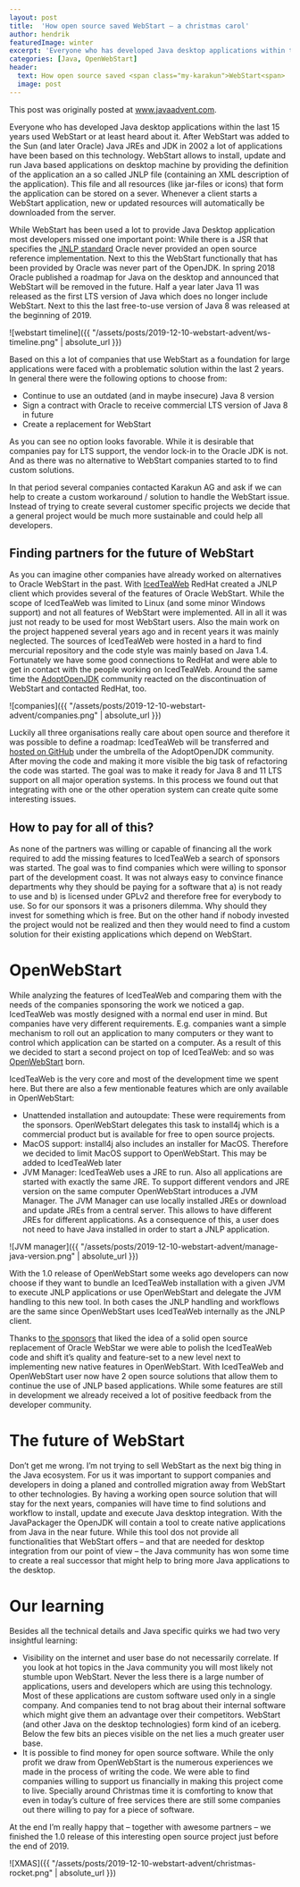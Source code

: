 ```yaml
---
layout: post
title:  'How open source saved WebStart – a christmas carol'
author: hendrik
featuredImage: winter
excerpt: 'Everyone who has developed Java desktop applications within the last 15 years used WebStart or at least heard about it. This post gives an overview how the technology evolves as an open source project after Oracle announced its removal from the Oracle JDK.'
categories: [Java, OpenWebStart]
header:
  text: How open source saved <span class="my-karakun">WebStart<span>
  image: post
---
```

<div class="notification">
   This post was originally posted at <a href="https://www.javaadvent.com">www.javaadvent.com</a>.
</div>

Everyone who has developed Java desktop applications within the last 15 years used WebStart or at least heard about it. After WebStart was added to the Sun (and later Oracle) Java JREs and JDK in 2002 a lot of applications have been based on this technology. WebStart allows to install, update and run Java based applications on desktop machine by providing the definition of the application an a so called JNLP file (containing an XML description of the application). This file and all resources (like jar-files or icons) that form the application can be stored on a sever. Whenever a client starts a WebStart application, new or updated resources will automatically be downloaded from the server.

While WebStart has been used a lot to provide Java Desktop application most developers missed one important point: While there is a JSR that specifies the [JNLP standard](https://jcp.org/en/jsr/detail?id=56) Oracle never provided an open source reference implementation. Next to this the WebStart functionally that has been provided by Oracle was never part of the OpenJDK. In spring 2018 Oracle published a roadmap for Java on the desktop and announced that WebStart will be removed in the future. Half a year later Java 11 was released as the first LTS version of Java which does no longer include WebStart. Next to this the last free-to-use version of Java 8 was released at the beginning of 2019.

![webstart timeline]({{ "/assets/posts/2019-12-10-webstart-advent/ws-timeline.png" | absolute_url }})

Based on this a lot of companies that use WebStart as a foundation for large applications were faced with a problematic solution within the last 2 years. In general there were the following options to choose from:

* Continue to use an outdated (and in maybe insecure) Java 8 version
* Sign a contract with Oracle to receive commercial LTS version of Java 8 in future
* Create a replacement for WebStart

As you can see no option looks favorable. While it is desirable that companies pay for LTS support, the vendor lock-in to the Oracle JDK is not. And as there was no alternative to WebStart companies started to to find custom solutions.

In that period several companies contacted Karakun AG and ask if we can help to create a custom workaround / solution to handle the WebStart issue. Instead of trying to create several customer specific projects we decide that a general project would be much more sustainable and could help all developers.

## Finding partners for the future of WebStart

As you can imagine other companies have already worked on alternatives to Oracle WebStart in the past. With [IcedTeaWeb](https://icedtea.classpath.org/wiki/IcedTea-Web) RedHat created a JNLP client which provides several of the features of Oracle WebStart. While the scope of IcedTeaWeb was limited to Linux (and some minor Windows support) and not all features of WebStart were implemented. All in all it was just not ready to be used for most WebStart users. Also the main work on the project happened several years ago and in recent years it was mainly neglected. The sources of IcedTeaWeb were hosted in a hard to find mercurial repository and the code style was mainly based on Java 1.4. Fortunately we have some good connections to RedHat and were able to get in contact with the people working on IcedTeaWeb. Around the same time the [AdoptOpenJDK](https://adoptopenjdk.net/) community reacted on the discontinuation of WebStart and contacted RedHat, too.

![companies]({{ "/assets/posts/2019-12-10-webstart-advent/companies.png" | absolute_url }})

Luckily all three organisations really care about open source and therefore it was possible to define a roadmap: IcedTeaWeb will be transferred and [hosted on GitHub](https://github.com/AdoptOpenJDK/IcedTea-Web) under the umbrella of the AdoptOpenJDK community. After moving the code and making it more visible the big task of refactoring the code was started.  The goal was to make it ready for Java 8 and 11 LTS support on all major operation systems. In this process we found out that integrating with one or the other operation system can create quite some interesting issues.

## How to pay for all of this?

As none of the partners was willing or capable of financing all the work required to add the missing features to IcedTeaWeb a search of sponsors was started. The goal was to find companies which were willing to sponsor part of the development coast. It was not always easy to convince finance departments why they should be paying for a software that a) is not ready to use and b) is licensed under GPLv2 and therefore free for everybody to use. So for our sponsors it was a prisoners dilemma. Why should they invest for something which is free. But on the other hand if nobody invested the project would not be realized and then they would need to find a custom solution for their existing applications which depend on WebStart.

# OpenWebStart

While analyzing the features of IcedTeaWeb and comparing them with the needs of the companies sponsoring the work we noticed a gap. IcedTeaWeb was mostly designed with a normal end user in mind. But companies have very different requirements. E.g. companies want a simple mechanism to roll out an application to many computers or they want to control which application can be started on a computer. As a result of this we decided to start a second project on top of IcedTeaWeb: and so was [OpenWebStart](https://openwebstart.com/) born.

IcedTeaWeb is the very core and most of the development time we spent here. But there are also a few mentionable features which are only available in OpenWebStart:

* Unattended installation and autoupdate: These were requirements from the sponsors. OpenWebStart delegates this task to install4j which is a commercial product but is available for free to open source projects.
* MacOS support: install4j also includes an installer for MacOS. Therefore we decided to limit MacOS support to OpenWebStart. This may be added to IcedTeaWeb later
* JVM Manager: IcedTeaWeb uses a JRE to run. Also all applications are started with exactly the same JRE. To support different vendors and JRE version on the same computer OpenWebStart introduces a JVM Manager. The JVM Manager can use locally installed JREs or download and update JREs from a central server. This allows to have different JREs for different applications. As a consequence of this, a user does not need to have Java installed in order to start a JNLP application.

![JVM manager]({{ "/assets/posts/2019-12-10-webstart-advent/manage-java-version.png" | absolute_url }})

With the 1.0 release of OpenWebStart some weeks ago developers can now choose if they want to bundle an IcedTeaWeb installation with a given JVM to execute JNLP applications or use OpenWebStart and delegate the JVM handling to this new tool. In both cases the JNLP handling and workflows are the same since OpenWebStart uses IcedTeaWeb internally as the JNLP client.

Thanks to [the sponsors](https://openwebstart.com/sponsors/) that liked the idea of a solid open source replacement of Oracle WebStar we were able to polish the IcedTeaWeb code and shift it’s quality and feature-set to a new level next to implementing new native features in OpenWebStart. With IcedTeaWeb and OpenWebStart user now have 2 open source solutions that allow them to continue the use of JNLP based applications. While some features are still in development we already received a lot of positive feedback from the developer community.

# The future of WebStart

Don’t get me wrong. I’m not trying to sell WebStart as the next big thing in the Java ecosystem. For us it was important to support companies and developers in doing a planed and controlled migration away from WebStart to other technologies. By having a working open source solution that will stay for the next years, companies will have time to find solutions and workflow to install, update and execute Java desktop integration. With the JavaPackager the OpenJDK will contain a tool to create native applications from Java in the near future. While this tool dos not provide all functionalities that WebStart offers – and that are needed for desktop integration from our point of view – the Java community has won some time to create a real successor that might help to bring more Java applications to the desktop.

# Our learning

Besides all the technical details and Java specific quirks we had two very insightful learning:

* Visibility on the internet and user base do not necessarily correlate. If you look at hot topics in the Java community you will most likely not stumble upon WebStart. Never the less there is a large number of applications, users and developers which are using this technology. Most of these applications are custom software used only in a single company. And companies tend to not brag about their internal software which might give them an advantage over their competitors. WebStart (and other Java on the desktop technologies) form kind of an iceberg. Below the few bits an pieces visible on the net lies a much greater user base.
* It is possible to find money for open source software. While the only profit we draw from OpenWebStart is the numerous experiences we made in the process of writing the code. We were able to find companies willing to support us financially in making this project come to live. Specially around Christmas time it is comforting to know that even in today’s culture of free services there are still some companies out there willing to pay for a piece of software.

At the end I’m really happy that – together with awesome partners – we finished the 1.0 release of this interesting open source project just before the end of 2019.

![XMAS]({{ "/assets/posts/2019-12-10-webstart-advent/christmas-rocket.png" | absolute_url }})